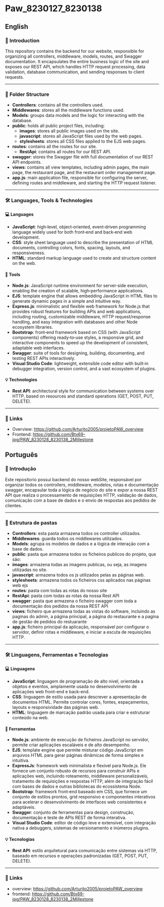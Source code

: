 # Paw_8230127_8230138
## English
### 📌 Introduction
This repository contains the backend for our website, responsible for organizing all controllers, middleware, models, routes, and Swagger documentation. It encapsulates the entire business logic of the site and exposes our REST API, which handles HTTP request processing, data validation, database communication, and sending responses to client requests.

---
### 📁 Folder Structure
- **Controllers**: contains all the controllers used.
- **Middlewares**: stores all the middleware functions used.
- **Models**: groups data models and the logic for interacting with the database.
- **public**: holds all public project files, including:
  - **images**: stores all public images used on the site.
  - **javascript**: stores all JavaScript files used by the web pages.
  - **stylesheets**: stores all CSS files applied to the EJS web pages.
- **routes**: contains all the routes for our site.
  - **RestApi**: contains all routes for our REST API.
- **swagger**: stores the Swagger file with full documentation of our REST API endpoints.
- **views**: contains all view templates, including admin pages, the main page, the restaurant page, and the restaurant order management page.
- **app.js**: main application file, responsible for configuring the server, defining routes and middleware, and starting the HTTP request listener.

---
### 🛠️ Languages, Tools & Technologies
#### 💻 Languages
- **JavaScript**: high‑level, object‑oriented, event‑driven programming language widely used for both front‑end and back‑end web development.  
- **CSS**: style sheet language used to describe the presentation of HTML documents, controlling colors, fonts, spacing, layouts, and responsiveness.
- **HTML**: standard markup language used to create and structure content on the web.  

#### 🧰 Tools
- **Node.js**: JavaScript runtime environment for server‑side execution, enabling the creation of scalable, high‑performance applications.  
- **EJS**: template engine that allows embedding JavaScript in HTML files to generate dynamic pages in a simple and intuitive way.  
- **Express.js**: minimalistic and flexible web framework for Node.js that provides robust features for building APIs and web applications, including routing, customizable middleware, HTTP request/response handling, and easy integration with databases and other Node ecosystem libraries.  
- **Bootstrap**: front‑end framework based on CSS (with JavaScript components) offering ready‑to‑use styles, a responsive grid, and interactive components to speed up the development of consistent, adaptable web interfaces.  
- **Swagger**: suite of tools for designing, building, documenting, and testing REST APIs interactively.  
- **Visual Studio Code**: lightweight, extensible code editor with built‑in debugger integration, version control, and a vast ecosystem of plugins.

#### 💡 Technologies
- **Rest API**: architectural style for communication between systems over HTTP, based on resources and standard operations (GET, POST, PUT, DELETE).

---
### 🔗 Links
- Overview: https://github.com/Arturito2005/projetoPAW_overview  
- Frontend: https://github.com/Btx69-jpg/PAW_8230128_8230138_2Millestone 

## Português

### 📌 Introdução
Este repositorio possui backend do nosso webSite, responsável por organizar todos os controllers, middleware, modelos, rotas e documentação swagger, encapsular toda a lógica de negócio do site e expor a nossa REST API que realiza o processamento de requisições HTTP, validação de dados, comunicação com a base de dados e o envio de respostas aos pedidos de clientes.

---
### 📁 Estrutura de pastas

- **Controllers**: esta pasta armazena todos os controller utilizados.
- **Middlewares**: guarda todos os middlewares utilizados.
- **Models**: agrupa os modelos de dados e a lógica de interação com a base de dados.
- **public**: pasta que armazena todos os ficheiros publicos do projeto, que são:
 - **images**: armazena todas as imagens publicas, ou seja, as imagens utilizadas no site.
 - **javascript**: armazena todos os js utilizados pelas as páginas web.
 - **stylesheets**: armazena todos os ficheiros css aplicados nas páginas web ejs
- **routes**: pasta com todas as rotas do nosso site
 - **RestApi**: pasta com todas as rotas da nossa Rest API
- **swagger**: pasta que armazena o ficheiro swagger com toda a documentação dos pedidos da nossa REST API
- **views**: ficheiro que armazena todas as vistas do software, incluindo as paginas do admin, a página principal, a página do restaurante e a pagina de gestão de pedidos do restuarante
- **app.js**: ficheiro principal da aplicação, responsável por configurar o servidor, definir rotas e middleware, e iniciar a escuta de requisições HTTP.

---
### 🛠️ Linguagens, Ferramentas e Tecnologias
#### 💻 Linguagens
- **JavaScript**: linguagem de programação de alto nível, orientada a objetos e eventos, amplamente usada no desenvolvimento de aplicações web front-end e back-end.
- **CSS**: linguagem de estilo usada para descrever a apresentação de documentos HTML. Permite controlar cores, fontes, espaçamentos, layouts e responsividade das páginas web.
- **HTML**: linguagem de marcação padrão usada para criar e estruturar conteúdo na web.  

#### 🧰 Ferramentas
- **Node.js**: ambiente de execução de ficheiros JavaScript no servidor, permite criar aplicações escaláveis e de alto desempenho.
- **EJS**: template engine que permite misturar código JavaScript em arquivos HTML para gerar páginas dinâmicas de forma simples e intuitiva.
- **ExpressJs**: framework web minimalista e flexível para Node.js. Ele fornece um conjunto robusto de recursos para construir APIs e aplicações web, incluindo roteamento, middleware personalizáveis, tratamento de requisições e respostas HTTP, além de integração fácil com bases de dados e outras bibliotecas do ecossistema Node.
- **Bootstrap**: framework front‑end baseado em CSS, que fornece um conjunto de estilos prontos, grid responsivo e componentes interativos para acelerar o desenvolvimento de interfaces web consistentes e adaptáveis.
- **Swagger**: conjunto de ferramentas para design, construção, documentação e teste de APIs REST de forma interativa. 
- **Visual Studio Code**: editor de código leve e extensível, com integração nativa a debuggers, sistemas de versionamento e inúmeros plugins.

#### 💡 Tecnologias
- **Rest API**: estilo arquitetural para comunicação entre sistemas via HTTP, baseado em recursos e operações padronizadas (GET, POST, PUT, DELETE).  
---

### 🔗 Links
- overview: https://github.com/Arturito2005/projetoPAW_overview
- frontend: https://github.com/Btx69-jpg/PAW_8230128_8230138_2Millestone
